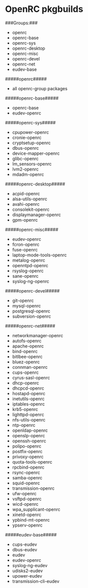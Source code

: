 OpenRC pkgbuilds
=========

###Groups:###

* openrc
* openrc-base
* openrc-sys
* openrc-desktop
* openrc-misc
* openrc-devel
* openrc-net
* eudev-base


#####openrc#####

* all openrc-group packages

#####openrc-base#####

* openrc-base
* eudev-openrc

#####openrc-sys#####

* cpupower-openrc
* cronie-openrc
* cryptsetup-openrc
* dbus-openrc
* device-mapper-openrc
* glibc-openrc
* lm_sensors-openrc
* lvm2-openrc
* mdadm-openrc

#####openrc-desktop#####

* acpid-openrc
* alsa-utils-openrc
* avahi-openrc
* consolekit-openrc
* displaymanager-openrc
* gpm-openrc

#####openrc-misc#####

* eudev-openrc
* fcron-openrc
* fuse-openrc
* laptop-mode-tools-openrc
* metalog-openrc
* openntpd-openrc
* rsyslog-openrc
* sane-openrc
* syslog-ng-openrc

#####openrc-devel#####

* git-openrc
* mysql-openrc
* postgresql-openrc
* subversion-openrc

#####openrc-net#####

* networkmanager-openrc
* autofs-openrc
* apache-openrc
* bind-openrc
* bitlbee-openrc
* bluez-openrc
* connman-openrc
* cups-openrc
* cyrus-sasl-openrc
* dhcp-openrc
* dhcpcd-openrc
* hostapd-openrc
* inetutils-openrc
* iptables-openrc
* krb5-openrc
* lighttpd-openrc
* nfs-utils-openrc
* ntp-openrc
* openldap-openrc
* openslp-openrc
* openssh-openrc
* polipo-openrc
* postfix-openrc
* privoxy-openrc
* quota-tools-openrc
* rpcbind-openrc
* rsync-openrc
* samba-openrc
* squid-openrc
* transmission-openrc
* ufw-openrc
* vsftpd-openrc
* wicd-openrc
* wpa_supplicant-openrc
* xinetd-openrc
* ypbind-mt-openrc
* ypserv-openrc


#####eudev-base#####

* cups-eudev
* dbus-eudev
* eudev
* eudev-openrc
* syslog-ng-eudev
* udisks2-eudev
* upower-eudev
* transmission-cli-eudev

